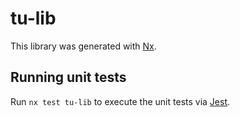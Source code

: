 # tu-lib

This library was generated with [Nx](https://nx.dev).

## Running unit tests

Run `nx test tu-lib` to execute the unit tests via [Jest](https://jestjs.io).
